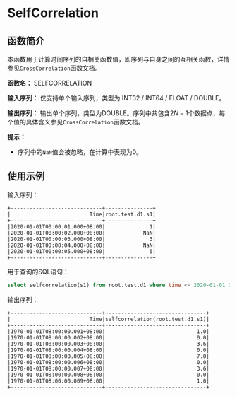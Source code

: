 # SelfCorrelation

## 函数简介

本函数用于计算时间序列的自相关函数值，即序列与自身之间的互相关函数，详情参见`CrossCorrelation`函数文档。

**函数名：** SELFCORRELATION

**输入序列：** 仅支持单个输入序列，类型为 INT32 / INT64 / FLOAT / DOUBLE。

**输出序列：** 输出单个序列，类型为DOUBLE。序列中共包含$2N-1$个数据点，每个值的具体含义参见`CrossCorrelation`函数文档。

**提示：**

+ 序列中的`NaN`值会被忽略，在计算中表现为0。

## 使用示例

输入序列：
```
+-----------------------------+---------------+
|                         Time|root.test.d1.s1|
+-----------------------------+---------------+
|2020-01-01T00:00:01.000+08:00|              1|
|2020-01-01T00:00:02.000+08:00|            NaN|
|2020-01-01T00:00:03.000+08:00|              3|
|2020-01-01T00:00:04.000+08:00|            NaN|
|2020-01-01T00:00:05.000+08:00|              5|
+-----------------------------+---------------+
```


用于查询的SQL语句：

```sql
select selfcorrelation(s1) from root.test.d1 where time <= 2020-01-01 00:00:05
```

输出序列：
```
+-----------------------------+--------------------------------+
|                         Time|selfcorrelation(root.test.d1.s1)|
+-----------------------------+--------------------------------+
|1970-01-01T08:00:00.001+08:00|                             1.0|
|1970-01-01T08:00:00.002+08:00|                             0.0|
|1970-01-01T08:00:00.003+08:00|                             3.6|
|1970-01-01T08:00:00.004+08:00|                             0.0|
|1970-01-01T08:00:00.005+08:00|                             7.0|
|1970-01-01T08:00:00.006+08:00|                             0.0|
|1970-01-01T08:00:00.007+08:00|                             3.6|
|1970-01-01T08:00:00.008+08:00|                             0.0|
|1970-01-01T08:00:00.009+08:00|                             1.0|
+-----------------------------+--------------------------------+
```
